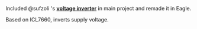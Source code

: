 Included @sufzoli 's [**voltage inverter**](https://github.com/sufzoli/suf-electronics-USB-INV-PM) in main project and remade it in Eagle.

Based on ICL7660, inverts supply voltage.
